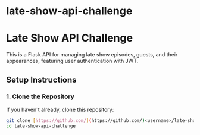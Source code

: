 # late-show-api-challenge
# Late Show API Challenge

This is a Flask API for managing late show episodes, guests, and their appearances, featuring user authentication with JWT.

## Setup Instructions

### 1. Clone the Repository

If you haven't already, clone this repository:

```bash
git clone [https://github.com/](https://github.com/)<username>/late-show-api-challenge.git
cd late-show-api-challenge